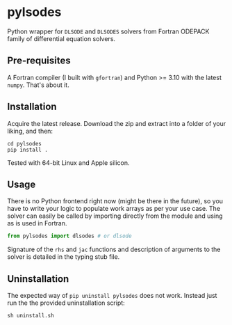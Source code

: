 # pylsodes

Python wrapper for `DLSODE` and `DLSODES` solvers from Fortran ODEPACK family of differential equation solvers.

## Pre-requisites

A Fortran compiler (I built with `gfortran`) and Python >= 3.10 with the latest `numpy`. That's about it.

## Installation

Acquire the latest release. Download the zip and extract into a folder of your liking, and then:

```shell
cd pylsodes
pip install .
```

Tested with 64-bit Linux and Apple silicon.

## Usage

There is no Python frontend right now (might be there in the future), so you have to write your logic to populate work arrays as per your use case. The solver can easily be called by importing directly from the module and using as is used in Fortran.

```python
from pylsodes import dlsodes # or dlsode
```

Signature of the `rhs` and `jac` functions and description of arguments to the solver is detailed in the typing stub file.

## Uninstallation
The expected way of `pip uninstall pylsodes` does not work. Instead just run the the provided uninstallation script:
```shell
sh uninstall.sh
```
